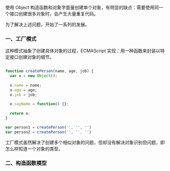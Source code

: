 

使用 Object 构造函数和对象字面量创建单个对象，有明显的缺点：需要使用同一个接口创建很多对象时，会产生大量重复代码。

为了解决上述问题，开始了一系列的发展。

### 一、工厂模式

这种模式抽象了创建具体对象的过程，ECMAScript 实现：用一种函数来封装以特定接口创建对象的细节。

```javascript

function createPerson(name, age, job) {
  var o = new Object();
  
  o.name = name;
  o.age = age;
  o.job = job;
  
  o.sayName = function() {};
  
  return o;
}

var person1 = createPerson('', '', '')
var person2 = createPerson('', '', '')


```

工厂模式虽然解决了创建多个相似对象的问题，但却没有解决对象识别但问题，即怎么样知道一个对象的类型。


### 二、构造函数模型



